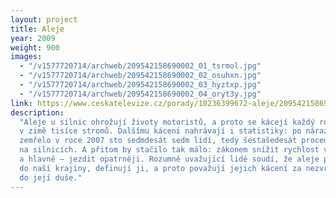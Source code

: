 ```yaml
---
layout: project
title: Aleje
year: 2009
weight: 900
images:
  - "/v1577720714/archweb/209542158690002_01_tsrmol.jpg"
  - "/v1577720714/archweb/209542158690002_02_osuhxn.jpg"
  - "/v1577720714/archweb/209542158690002_03_hyztxp.jpg"
  - "/v1577720714/archweb/209542158690002_04_oryt3y.jpg"
link: https://www.ceskatelevize.cz/porady/10236399672-aleje/209542158690002
description:
  "Aleje u silnic ohrožují životy motoristů, a proto se kácejí každý rok
  v zimě tisíce stromů. Dalšímu kácení nahrávají i statistiky: po nárazu do stromu
  zemřelo v roce 2007 sto sedmdesát sedm lidí, tedy šestašedesát procent všech obětí
  na silnicích. A přitom by stačilo tak málo: zákonem snížit rychlost vozidel v alejích,
  a hlavně – jezdit opatrněji. Rozumně uvažující lidé soudí, že aleje patří neodmyslitelně
  do naší krajiny, definují ji, a proto považují jejich kácení za nezvratné zásahy
  do její duše."
---
```

